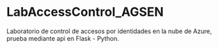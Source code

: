 # LabAccessControl_AGSEN
Laboratorio de control de accesos por identidades en la nube de Azure, prueba mediante api en Flask - Python.
